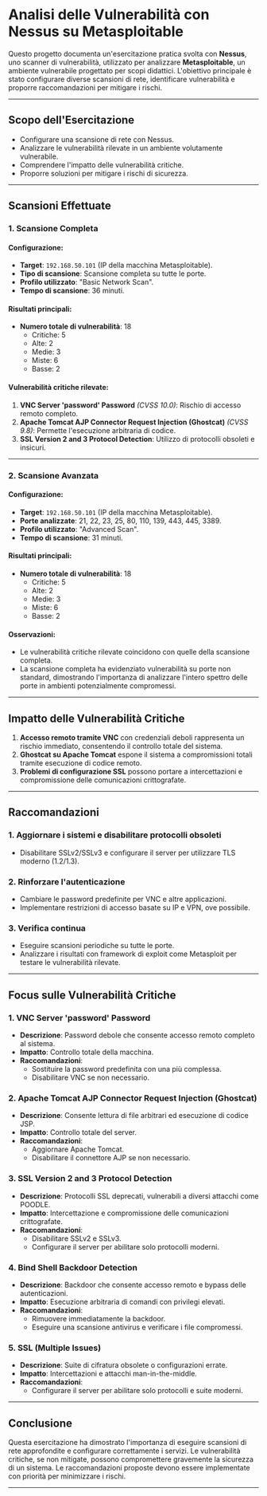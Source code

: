 # Analisi delle Vulnerabilità con Nessus su Metasploitable

Questo progetto documenta un'esercitazione pratica svolta con **Nessus**, uno scanner di vulnerabilità, utilizzato per analizzare **Metasploitable**, un ambiente vulnerabile progettato per scopi didattici. L'obiettivo principale è stato configurare diverse scansioni di rete, identificare vulnerabilità e proporre raccomandazioni per mitigare i rischi.

---

## Scopo dell'Esercitazione

- Configurare una scansione di rete con Nessus.
- Analizzare le vulnerabilità rilevate in un ambiente volutamente vulnerabile.
- Comprendere l'impatto delle vulnerabilità critiche.
- Proporre soluzioni per mitigare i rischi di sicurezza.

---

## Scansioni Effettuate

### **1. Scansione Completa**  
#### Configurazione:
- **Target**: `192.168.50.101` (IP della macchina Metasploitable).
- **Tipo di scansione**: Scansione completa su tutte le porte.
- **Profilo utilizzato**: "Basic Network Scan".
- **Tempo di scansione**: 36 minuti.

#### Risultati principali:
- **Numero totale di vulnerabilità**: 18  
  - Critiche: 5  
  - Alte: 2  
  - Medie: 3  
  - Miste: 6  
  - Basse: 2  

#### Vulnerabilità critiche rilevate:
1. **VNC Server 'password' Password** *(CVSS 10.0)*: Rischio di accesso remoto completo.  
2. **Apache Tomcat AJP Connector Request Injection (Ghostcat)** *(CVSS 9.8)*: Permette l'esecuzione arbitraria di codice.  
3. **SSL Version 2 and 3 Protocol Detection**: Utilizzo di protocolli obsoleti e insicuri.  

---

### **2. Scansione Avanzata**  
#### Configurazione:
- **Target**: `192.168.50.101` (IP della macchina Metasploitable).
- **Porte analizzate**: 21, 22, 23, 25, 80, 110, 139, 443, 445, 3389.
- **Profilo utilizzato**: "Advanced Scan".
- **Tempo di scansione**: 31 minuti.

#### Risultati principali:
- **Numero totale di vulnerabilità**: 18  
  - Critiche: 5  
  - Alte: 2  
  - Medie: 3  
  - Miste: 6  
  - Basse: 2  

#### Osservazioni:
- Le vulnerabilità critiche rilevate coincidono con quelle della scansione completa.
- La scansione completa ha evidenziato vulnerabilità su porte non standard, dimostrando l'importanza di analizzare l'intero spettro delle porte in ambienti potenzialmente compromessi.

---

## Impatto delle Vulnerabilità Critiche

1. **Accesso remoto tramite VNC** con credenziali deboli rappresenta un rischio immediato, consentendo il controllo totale del sistema.  
2. **Ghostcat su Apache Tomcat** espone il sistema a compromissioni totali tramite esecuzione di codice remoto.  
3. **Problemi di configurazione SSL** possono portare a intercettazioni e compromissione delle comunicazioni crittografate.  

---

## Raccomandazioni

### 1. **Aggiornare i sistemi e disabilitare protocolli obsoleti**  
- Disabilitare SSLv2/SSLv3 e configurare il server per utilizzare TLS moderno (1.2/1.3).  

### 2. **Rinforzare l'autenticazione**  
- Cambiare le password predefinite per VNC e altre applicazioni.  
- Implementare restrizioni di accesso basate su IP e VPN, ove possibile.  

### 3. **Verifica continua**  
- Eseguire scansioni periodiche su tutte le porte.  
- Analizzare i risultati con framework di exploit come Metasploit per testare le vulnerabilità rilevate.

---

## Focus sulle Vulnerabilità Critiche

### 1. **VNC Server 'password' Password**
- **Descrizione**: Password debole che consente accesso remoto completo al sistema.  
- **Impatto**: Controllo totale della macchina.  
- **Raccomandazioni**:  
  - Sostituire la password predefinita con una più complessa.  
  - Disabilitare VNC se non necessario.  

### 2. **Apache Tomcat AJP Connector Request Injection (Ghostcat)**
- **Descrizione**: Consente lettura di file arbitrari ed esecuzione di codice JSP.  
- **Impatto**: Controllo totale del server.  
- **Raccomandazioni**:  
  - Aggiornare Apache Tomcat.  
  - Disabilitare il connettore AJP se non necessario.  

### 3. **SSL Version 2 and 3 Protocol Detection**
- **Descrizione**: Protocolli SSL deprecati, vulnerabili a diversi attacchi come POODLE.  
- **Impatto**: Intercettazione e compromissione delle comunicazioni crittografate.  
- **Raccomandazioni**:  
  - Disabilitare SSLv2 e SSLv3.  
  - Configurare il server per abilitare solo protocolli moderni.  

### 4. **Bind Shell Backdoor Detection**
- **Descrizione**: Backdoor che consente accesso remoto e bypass delle autenticazioni.  
- **Impatto**: Esecuzione arbitraria di comandi con privilegi elevati.  
- **Raccomandazioni**:  
  - Rimuovere immediatamente la backdoor.  
  - Eseguire una scansione antivirus e verificare i file compromessi.  

### 5. **SSL (Multiple Issues)**
- **Descrizione**: Suite di cifratura obsolete o configurazioni errate.  
- **Impatto**: Intercettazioni e attacchi man-in-the-middle.  
- **Raccomandazioni**:  
  - Configurare il server per abilitare solo protocolli e suite moderni.  

---

## Conclusione

Questa esercitazione ha dimostrato l'importanza di eseguire scansioni di rete approfondite e configurare correttamente i servizi. Le vulnerabilità critiche, se non mitigate, possono compromettere gravemente la sicurezza di un sistema. Le raccomandazioni proposte devono essere implementate con priorità per minimizzare i rischi.

---

